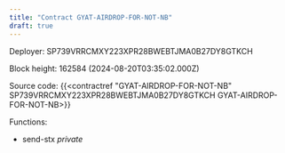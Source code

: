 ```yaml
---
title: "Contract GYAT-AIRDROP-FOR-NOT-NB"
draft: true
---
```

Deployer: SP739VRRCMXY223XPR28BWEBTJMA0B27DY8GTKCH


 



Block height: 162584 (2024-08-20T03:35:02.000Z)

Source code: {{<contractref "GYAT-AIRDROP-FOR-NOT-NB" SP739VRRCMXY223XPR28BWEBTJMA0B27DY8GTKCH GYAT-AIRDROP-FOR-NOT-NB>}}

Functions:

* send-stx _private_
